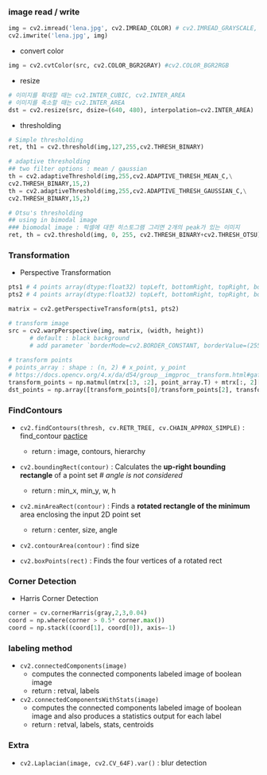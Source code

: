 ### image read / write 
```Python
img = cv2.imread('lena.jpg', cv2.IMREAD_COLOR) # cv2.IMREAD_GRAYSCALE, cv2.IMREAD_UNCHANGED (alpha channel 까지 읽음)
cv2.imwrite('lena.jpg', img)
```
- convert color
```Python
img = cv2.cvtColor(src, cv2.COLOR_BGR2GRAY) #cv2.COLOR_BGR2RGB
```

- resize 
```Python
# 이미지를 확대할 때는 cv2.INTER_CUBIC, cv2.INTER_AREA
# 이미지를 축소할 때는 cv2.INTER_AREA
dst = cv2.resize(src, dsize=(640, 480), interpolation=cv2.INTER_AREA) 
```
- thresholding
```Python
# Simple thresholding 
ret, th1 = cv2.threshold(img,127,255,cv2.THRESH_BINARY)

# adaptive thresholding
## two filter options : mean / gaussian
th = cv2.adaptiveThreshold(img,255,cv2.ADAPTIVE_THRESH_MEAN_C,\
cv2.THRESH_BINARY,15,2)
th = cv2.adaptiveThreshold(img,255,cv2.ADAPTIVE_THRESH_GAUSSIAN_C,\
cv2.THRESH_BINARY,15,2)

# Otsu's thresholding
## using in bimodal image
### biomodal image : 픽셀에 대한 히스토그램 그리면 2개의 peak가 있는 이미지
ret, th = cv2.threshold(img, 0, 255, cv2.THRESH_BINARY+cv2.THRESH_OTSU)


```
### Transformation

- Perspective Transformation

```Python
pts1 # 4 points array(dtype:float32) topLeft, bottomRight, topRight, bottomLeft, 
pts2 # 4 points array(dtype:float32) topLeft, bottomRight, topRight, bottomLeft

matrix = cv2.getPerspectiveTransform(pts1, pts2)

# transform image
src = cv2.warpPerspective(img, matrix, (width, height))
      # default : black background
      # add parameter `borderMode=cv2.BORDER_CONSTANT, borderValue=(255, 255, 255)` to fill white in background 
      
# transform points
# points_array : shape : (n, 2) # x_point, y_point
# https://docs.opencv.org/4.x/da/d54/group__imgproc__transform.html#gaf73673a7e8e18ec6963e3774e6a94b87 : warpPerspective()
transform_points = np.matmul(mtrx[:3, :2], point_array.T) + mtrx[:, 2][:,np.newaxis]
dst_points = np.array([transform_points[0]/transform_points[2], transform_points[1]/transform_points[2]]).T
```

### FindContours

- `cv2.findContours(thresh, cv.RETR_TREE, cv.CHAIN_APPROX_SIMPLE)` : find_contour [pactice](https://github.com/JungminKo/AI_STUDY/blob/main/Others_notes/FindRect_Practice.md)
  - return : image, contours, hierarchy     
- `cv2.boundingRect(contour)` : Calculates the **up-right bounding rectangle** of a point set  _# angle is not considered_
  - return : min_x, min_y, w, h     
- `cv2.minAreaRect(contour)` : Finds a **rotated rectangle of the minimum** area enclosing the input 2D point set 
  - return : center, size, angle 
- `cv2.contourArea(contour)` : find size 

- `cv2.boxPoints(rect)` : Finds the four vertices of a rotated rect 


### Corner Detection
- Harris Corner Detection
```Python
corner = cv.cornerHarris(gray,2,3,0.04)
coord = np.where(corner > 0.5* corner.max())
coord = np.stack((coord[1], coord[0]), axis=-1)
```

###  labeling method
- `cv2.connectedComponents(image)` 
    - computes the connected components labeled image of boolean image
    - return : retval, labels
- `cv2.connectedComponentsWithStats(image)` 
    - computes the connected components labeled image of boolean image and also produces a statistics output for each label
    - return : retval, labels, stats, centroids


### Extra
- `cv2.Laplacian(image, cv2.CV_64F).var()` : blur detection

